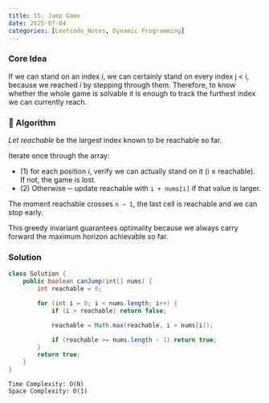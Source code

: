 ```yaml
---
title: 55. Jump Game
date: 2025-07-04
categories: [Leetcode_Notes, Dynamic Programming]
---
```


### Core Idea
If we can stand on an index *i*, we can certainly stand on every index j < i, because we reached *i* by stepping through them. Therefore, to know whether the whole game is solvable it is enough to track the furthest index we can currently reach.

### 📌 Algorithm
*Let reachable* be the largest index known to be reachable so far.

Iterate once through the array: 
 - (1) for each position *i*, verify we can actually stand on it (i ≤ reachable). If not, the game is lost.
 - (2) Otherwise ‑‑ update reachable with `i + nums[i]` if that value is larger.

The moment reachable crosses `n − 1`, the last cell is reachable and we can stop early.

This greedy invariant guarantees optimality because we always carry forward the maximum horizon achievable so far.

### Solution
```java
class Solution {
    public boolean canJump(int[] nums) {
        int reachable = 0;

        for (int i = 0; i < nums.length; i++) {
            if (i > reachable) return false;

            reachable = Math.max(reachable, i + nums[i]);

            if (reachable >= nums.length - 1) return true;
        }
        return true;
    }
}
```

```
Time Complexity: O(N)
Space Complexity: O(1)
```